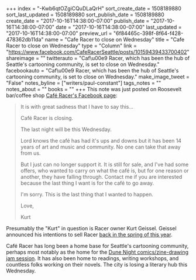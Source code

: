 +++
index = "-Kwb6qtOZgiCQuDLaQrH"
sort_create_date = 1508189880
sort_last_updated = 1508189880
sort_publish_date = 1508189880
create_date = "2017-10-16T14:38:00-07:00"
publish_date = "2017-10-16T14:38:00-07:00"
date = "2017-10-16T14:38:00-07:00"
last_updated = "2017-10-16T14:38:00-07:00"
preview_url = "6f84465c-398f-8f64-f428-478362db11da"
name = "Cafe Racer to close on Wednesday"
title = "Cafe Racer to close on Wednesday"
type = "Column"
link = "https://www.facebook.com/CafeRacerSeattle/posts/10159439433700402"
shareimage = ""
twitterauto = "Caf\u00e9 Racer, which has been the hub of Seattle's cartooning community, is set to close on Wednesday."
facebookauto = "Caf\u00e9 Racer, which has been the hub of Seattle's cartooning community, is set to close on Wednesday."
make_image_tweet = "False"
notes_byline = ["writers/paul-constant"]
tags_notes = ""
notes_about = ""
books = ""
+++
This note was just posted on Roosevelt bar/coffee shop [Café Racer's Facebook page](https://www.facebook.com/CafeRacerSeattle/posts/10159439433700402):

<blockquote><p class="noindent">It is with great sadness that I have to say this...</p>

<p class="noindent">Café Racer is closing.</p>

<p class="noindent">The last night will be this Wednesday.</p>

<p class="noindent">Lord knows the café has had it's ups and downs but it has been 14 years of art and music and community. No one can take that away from us.</p>

<p class="noindent">But I just can no longer support it. It is still for sale, and I've had some offers, who wanted to carry on what the café is, but for one reason or another, they have falling through. Contact me if you are interested because the last thing I want is for the café to go away.</p>

<p class="noindent">I'm sorry. This is the last thing that I wanted to happen.</p>

<p class="noindent">Love,</p>
<p class="noindent">Kurt</p></blockquote>

Presumably the "Kurt" in question is Racer owner Kurt Geissel. Geissel announced his intentions to sell Racer [back in the spring of this year](http://www.king5.com/news/local/seattle/after-12-years-owner-puts-caf-racer-up-for-sale/422664518).

Café Racer has long been a home base for Seattle's cartooning community, perhaps most notably as the home for the [Dune Night comics/zine-drawing jam session](http://www.cityartsonline.com/articles/dune-zine-and-drawing-jam-cafe-racer). It has also been home to readings, writing workshops, and countless folks working on their novels. The city is losing a literary hub this Wednesday.